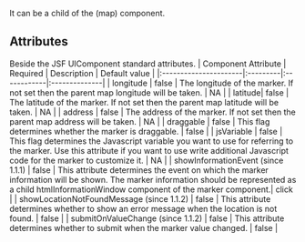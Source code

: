 It can be a child of the (map) component.

## Attributes ##
Beside the JSF UIComponent standard attributes.
| Component Attribute   | Required | Description | Default value |
|:----------------------|:---------|:------------|:--------------|
| longitude | false | The longitude of the marker. If not set then the parent map longitude will be taken. | NA |
| latitude| false | The latitude of the marker. If not set then the parent map latitude will be taken. | NA |
| address | false | The address of the marker. If not set then the parent map address will be taken. | NA |
| draggable | false | This flag determines whether the marker is draggable. | false |
| jsVariable | false | This flag determines the Javascript variable you want to use for referring to the marker. Use this attribute if you want to use write additional Javascript code for the marker to customize it. | NA |
| showInformationEvent (since 1.1.1) | false | This attribute determines the event on which the marker information will be shown. The marker information should be represented as a child htmlInformationWindow component of the marker component.| click |
| showLocationNotFoundMessage (since 1.1.2) | false | This attribute determines whether to show an error message when the location is not found. | false |
| submitOnValueChange (since 1.1.2) | false | This attribute determines whether to submit when the marker value changed. | false |